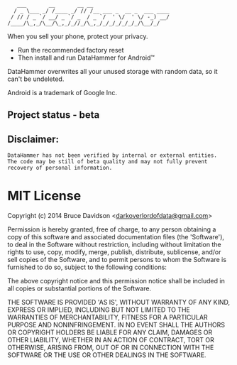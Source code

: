        ___       __       __ __                        
      / _ \___ _/ /____ _/ // /__ ___ _  __ _  ___ ____
     / // / _ `/ __/ _ `/ _  / _ `/  ' \/  ' \/ -_) __/
    /____/\_,_/\__/\_,_/_//_/\_,_/_/_/_/_/_/_/\__/_/   
                                                       

When you sell your phone, protect your privacy.

* Run the recommended factory reset
* Then install and run DataHammer for Android&#8482;

DataHammer overwrites all your unused storage with random data, so it can't be undeleted.

Android is a trademark of Google Inc.

## Project status - beta


## Disclaimer: 

    DataHammer has not been verified by internal or external entities. 
    The code may be still of beta quality and may not fully prevent
    recovery of personal information.
    

# MIT License

Copyright (c) 2014 Bruce Davidson &lt;darkoverlordofdata@gmail.com&gt;

Permission is hereby granted, free of charge, to any person obtaining
a copy of this software and associated documentation files (the
'Software'), to deal in the Software without restriction, including
without limitation the rights to use, copy, modify, merge, publish,
distribute, sublicense, and/or sell copies of the Software, and to
permit persons to whom the Software is furnished to do so, subject to
the following conditions:

The above copyright notice and this permission notice shall be
included in all copies or substantial portions of the Software.

THE SOFTWARE IS PROVIDED 'AS IS', WITHOUT WARRANTY OF ANY KIND,
EXPRESS OR IMPLIED, INCLUDING BUT NOT LIMITED TO THE WARRANTIES OF
MERCHANTABILITY, FITNESS FOR A PARTICULAR PURPOSE AND NONINFRINGEMENT.
IN NO EVENT SHALL THE AUTHORS OR COPYRIGHT HOLDERS BE LIABLE FOR ANY
CLAIM, DAMAGES OR OTHER LIABILITY, WHETHER IN AN ACTION OF CONTRACT,
TORT OR OTHERWISE, ARISING FROM, OUT OF OR IN CONNECTION WITH THE
SOFTWARE OR THE USE OR OTHER DEALINGS IN THE SOFTWARE.